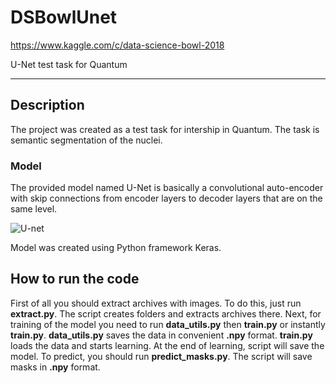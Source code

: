 # DSBowlUnet
https://www.kaggle.com/c/data-science-bowl-2018 

U-Net test task for Quantum
______________________________________
## Description
The project was created as a test task for intership in Quantum. The task is semantic segmentation of the nuclei.
### Model
The provided model named U-Net is basically a convolutional auto-encoder with skip connections from encoder
layers to decoder layers that are on the same level.

![U-net](https://github.com/kamalkraj/DATA-SCIENCE-BOWL-2018/blob/master/u-net-architecture.png)

Model was created using Python framework Keras.

## How to run the code
First of all you should extract archives with images. To do this, just run **extract.py**. The script creates folders and
extracts archives there. Next, for training of the model you need to run **data_utils.py** then **train.py** or instantly **train.py**. 
**data_utils.py** saves the data in convenient **.npy** format. **train.py** loads the data and starts learning. At the end of learning,
script will save the model. To predict, you should run **predict_masks.py**. The script will save masks in **.npy** format. 
